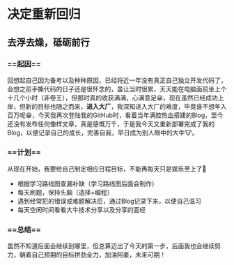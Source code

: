 # 决定重新回归


## 去浮去燥，砥砺前行

<!--more-->

### ==起因==

回想起自己因为备考以及种种原因，已经将近一年没有真正自己独立开发代码了，会想之前手撕代码的日子还是很怀念的，虽让当时很累，天天能在电脑面前坐上个十几个小时（非卷王），但那时真的收获满满，心满意足:grinning:，现在虽然已经成功上岸，但新的目标也随之而来，**进入大厂**，我深知进入大厂的难度，毕竟谁不想年入百万呢:grin:，今天我再次登陆我的GitHub时，看着当年满腔热血搭建的Blog，至今还没有发布任何像样文章，真是感慨万千，于是我今天又重新部署完成了我的Blog，以便记录自己的成长，完善自我，早日成为别人眼中的大牛🐮。

### ==计划==

从现在开始，我要给自己制定相应日程目标，不能再每天只是娱乐至上了:see_no_evil:

- 根据学习路线图查漏补缺（学习路线图后面会制作）
- 每天刷题，保持头脑（选择+编程）
- 遇到经常犯的错误或难题解决后，通过Blog记录下来，以便自己温习
- 每天空闲时间看看大牛技术分享以及分享的面经

### ==总结==

虽然不知道后面会继续到哪里，但总算迈出了今天的第一步，后面我也会继续努力，朝着自己预期的目标拼劲全力，加油阿豪，未来可期！


